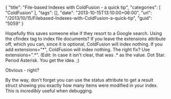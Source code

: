 {
	"title": "File-based Indexes with ColdFusion - a quick tip",
	"categories": [
		"ColdFusion"
	],
	"tags": [],
	"date": "2013-10-15T13:10:00+06:00",
	"url": "/2013/10/15/Filebased-Indexes-with-ColdFusion-a-quick-tip",
	"guid": "5059"
}

<p>
Hopefully this saves someone else if they resort to a Google search. Using the cfindex tag to index file documents? If you leave the extensions attribute off, which you can, since it is optional, ColdFusion will index nothing. If you add extensions="*", ColdFusion will index nothing. The right fix? Use extensions=".*". (Edit: In case it isn't clear, that was .* as the value. Dot Star. Period Asterisk. You get the idea. ;)

</p>
<p>
Obvious - right?
</p>
<p>
By the way, don't forget you can use the status attribute to get a result struct showing you exactly how many items were modified in your index. This is <i>incredibly</i> useful when debugging.
</p>